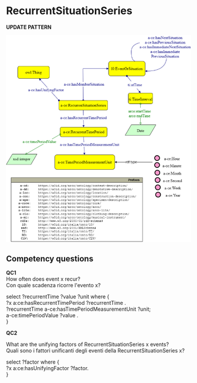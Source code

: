 # RecurrentSituationSeries 

**UPDATE PATTERN**


![RecurrentSituationSeries pattern graph](https://github.com/ICCD-MiBACT/ArCo/blob/DEV-1.3.0/ArCo-release/Documentation/DemoEthnoAnthropologicalHeritage/RecurrentSituationSeries/RecurrentSituation-Pattern.drawio.png?raw=true)



## Competency questions

**QC1**    
How often does event x recur?  
Con quale scadenza ricorre l'evento x?  

select ?recurrentTime ?value ?unit where {  
?x a:ce:hasRecurrentTimePeriod ?recurrentTime .  
?recurrentTime a-ce:hasTimePeriodMeasurementUnit ?unit;  
a-ce:timePeriodValue ?value .  
}  
 
 

**QC2**  

What are the unifying factors of RecurrentSituationSeries x events?  
Quali sono i fattori unificanti degli eventi della RecurrentSituationSeries x?  

select ?factor where {  
?x a:ce:hasUnifyingFactor ?factor.  
}  
  
